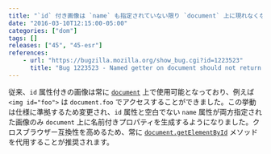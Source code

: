 ```yaml
---
title: "`id` 付き画像は `name` も指定されていない限り `document` 上に現れなくなりました"
date: "2016-03-10T12:15:00-05:00"
categories: ["dom"]
tags: []
releases: ["45", "45-esr"]
references:
    - url: "https://bugzilla.mozilla.org/show_bug.cgi?id=1223523"
      title: "Bug 1223523 - Named getter on document should not return images with empty name"
---
```

従来、`id` 属性付きの画像は常に [`document`](https://developer.mozilla.org/docs/Web/API/Document) 上で使用可能となっており、例えば `<img id="foo">` は `document.foo` でアクセスすることができました。この挙動は仕様に準拠するため変更され、`id` 属性と空白でない `name` 属性が両方指定された画像のみ `document` 上に名前付きプロパティを生成するようになりました。クロスブラウザー互換性を高めるため、常に [`document.getElementById`](https://developer.mozilla.org/docs/Web/API/Document/getElementById) メソッドを代用することが推奨されます。
